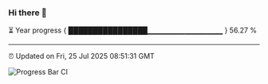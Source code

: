 ### Hi there 👋

⏳ Year progress { ████████████████▁▁▁▁▁▁▁▁▁▁▁▁▁▁ } 56.27 %

---

⏰ Updated on Fri, 25 Jul 2025 08:51:31 GMT

![Progress Bar CI](https://github.com/IshwaranRudhara/GIT-ACTION/workflows/Progress%20Bar%20CI/badge.svg)
